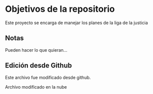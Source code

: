 # Objetivos de la repositorio

Este proyecto se encarga de manejar los planes de la liga de la justicia

## Notas
Pueden hacer lo que quieran...

## Edición desde Github
Este archivo fue modificado desde github.

Archivo modificado en la nube
